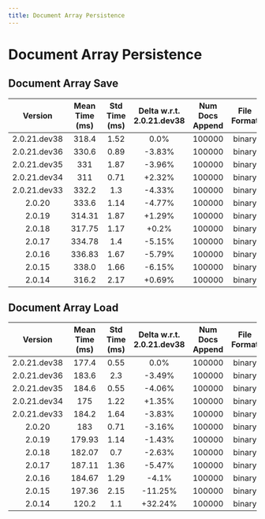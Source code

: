 ```yaml
---
title: Document Array Persistence
---
```

# Document Array Persistence

## Document Array Save

| Version | Mean Time (ms) | Std Time (ms) | Delta w.r.t. 2.0.21.dev38 | Num Docs Append | File Format | Iterations |
| :---: | :---: | :---: | :---: | :---: | :---: | :---: |
| 2.0.21.dev38 | 318.4 | 1.52 | 0.0% | 100000 | binary | 5 |
| 2.0.21.dev36 | 330.6 | 0.89 | -3.83% | 100000 | binary | 5 |
| 2.0.21.dev35 | 331 | 1.87 | -3.96% | 100000 | binary | 5 |
| 2.0.21.dev34 | 311 | 0.71 | +2.32% | 100000 | binary | 5 |
| 2.0.21.dev33 | 332.2 | 1.3 | -4.33% | 100000 | binary | 5 |
| 2.0.20 | 333.6 | 1.14 | -4.77% | 100000 | binary | 5 |
| 2.0.19 | 314.31 | 1.87 | +1.29% | 100000 | binary | 5 |
| 2.0.18 | 317.75 | 1.17 | +0.2% | 100000 | binary | 5 |
| 2.0.17 | 334.78 | 1.4 | -5.15% | 100000 | binary | 5 |
| 2.0.16 | 336.83 | 1.67 | -5.79% | 100000 | binary | 5 |
| 2.0.15 | 338.0 | 1.66 | -6.15% | 100000 | binary | 5 |
| 2.0.14 | 316.2 | 2.17 | +0.69% | 100000 | binary | 5 |
## Document Array Load

| Version | Mean Time (ms) | Std Time (ms) | Delta w.r.t. 2.0.21.dev38 | Num Docs Append | File Format | Iterations |
| :---: | :---: | :---: | :---: | :---: | :---: | :---: |
| 2.0.21.dev38 | 177.4 | 0.55 | 0.0% | 100000 | binary | 5 |
| 2.0.21.dev36 | 183.6 | 2.3 | -3.49% | 100000 | binary | 5 |
| 2.0.21.dev35 | 184.6 | 0.55 | -4.06% | 100000 | binary | 5 |
| 2.0.21.dev34 | 175 | 1.22 | +1.35% | 100000 | binary | 5 |
| 2.0.21.dev33 | 184.2 | 1.64 | -3.83% | 100000 | binary | 5 |
| 2.0.20 | 183 | 0.71 | -3.16% | 100000 | binary | 5 |
| 2.0.19 | 179.93 | 1.14 | -1.43% | 100000 | binary | 5 |
| 2.0.18 | 182.07 | 0.7 | -2.63% | 100000 | binary | 5 |
| 2.0.17 | 187.11 | 1.36 | -5.47% | 100000 | binary | 5 |
| 2.0.16 | 184.67 | 1.29 | -4.1% | 100000 | binary | 5 |
| 2.0.15 | 197.36 | 2.15 | -11.25% | 100000 | binary | 5 |
| 2.0.14 | 120.2 | 1.1 | +32.24% | 100000 | binary | 5 |
